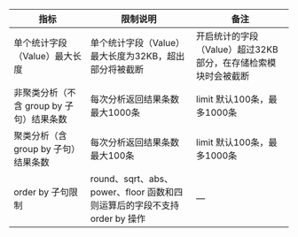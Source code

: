 | 指标                                     | 限制说明                                                     | 备注                                                         |
| ---------------------------------------- | ------------------------------------------------------------ | ------------------------------------------------------------ |
| 单个统计字段（Value）最大长度            | 单个统计字段（Value）最大长度为32KB，超出部分将被截断        | 开启统计的字段（Value）超过32KB部分，在存储检索模块时会被截断 |
| 非聚类分析（不含 group by 子句）结果条数 | 每次分析返回结果条数最大1000条                              | limit 默认100条，最多1000条                                 |
| 聚类分析（含 group by 子句）结果条数     | 每次分析返回结果条数最大100条                                | limit 默认100条，最多1000条                                   |
| order by 子句限制                        | round、sqrt、abs、power、floor 函数和四则运算后的字段不支持 order by 操作 |                                         —                     |
